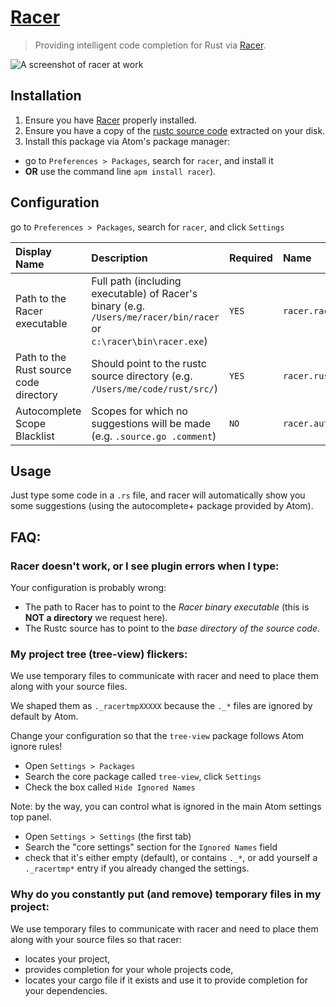 # [Racer](https://atom.io/packages/racer)

> Providing intelligent code completion for Rust via [Racer](https://github.com/phildawes/racer).

![A screenshot of racer at work](https://cloud.githubusercontent.com/assets/1395968/2886329/0396e8a4-d4e2-11e3-9813-f6697a01d959.gif)

## Installation

1. Ensure you have [Racer](https://github.com/phildawes/racer) properly installed.
2. Ensure you have a copy of the [rustc source code](http://www.rust-lang.org/install.html) extracted on your disk.
3. Install this package via Atom's package manager:
 * go to `Preferences > Packages`, search for `racer`, and install it
 * **OR** use the command line `apm install racer`).

## Configuration

go to `Preferences > Packages`, search for `racer`, and click `Settings`

| Display Name                           | Description                                                                                                       | Required | Name                          |
|:---------------------------------------|:------------------------------------------------------------------------------------------------------------------|:---------|:------------------------------|
| Path to the Racer executable           | Full path (including executable) of Racer's binary (e.g. `/Users/me/racer/bin/racer` or `c:\racer\bin\racer.exe`) | `YES`    | `racer.racerBinPath`          |
| Path to the Rust source code directory | Should point to the rustc source directory (e.g. `/Users/me/code/rust/src/`)                                      | `YES`    | `racer.rustSrcPath`           |
| Autocomplete Scope Blacklist           | Scopes for which no suggestions will be made (e.g. `.source.go .comment`)                                         | `NO`     | `racer.autocompleteBlacklist` |

## Usage

Just type some code in a `.rs` file, and racer will automatically show you some suggestions (using the autocomplete+ package provided by Atom).

## FAQ:
### Racer doesn't work, or I see plugin errors when I type:
Your configuration is probably wrong:
* The path to Racer has to point to the *Racer binary executable* (this is **NOT a directory** we request here).
* The Rustc source has to point to the *base directory of the source code*.

### My project tree (tree-view) flickers:
We use temporary files to communicate with racer and need to place them along with your source files.

We shaped them as `._racertmpXXXXX` because the `._*` files are ignored by default by Atom.

Change your configuration so that the `tree-view` package follows Atom ignore rules!
* Open `Settings > Packages`
* Search the core package called `tree-view`, click `Settings`
* Check the box called `Hide Ignored Names`

Note: by the way, you can control what is ignored in the main Atom settings top panel.
* Open `Settings > Settings` (the first tab)
* Search the "core settings" section for the `Ignored Names` field
* check that it's either empty (default), or contains `._*`, or add yourself a `._racertmp*` entry if you already changed the settings.

### Why do you constantly put (and remove) temporary files in my project:
We use temporary files to communicate with racer and need to place them along with your source files so that racer:
* locates your project,
* provides completion for your whole projects code,
* locates your cargo file if it exists and use it to provide completion for your dependencies.
